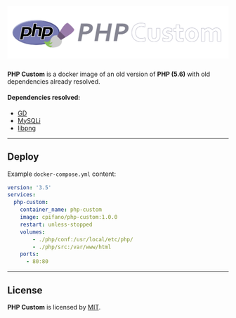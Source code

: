 # ![logo](./img/logo.png)
**PHP Custom** is a docker image of an old version of **PHP (5.6)** with old dependencies already resolved.



#### Dependencies resolved:

* [GD](https://www.php.net/manual/en/book.image.php)
* [MySQLi](https://www.php.net/manual/en/book.mysqli.php)
* [libpng](http://www.libpng.org/pub/png/libpng.html)



---



## Deploy

Example `docker-compose.yml` content:

```yaml
version: '3.5'
services:
  php-custom:
    container_name: php-custom
    image: cpifano/php-custom:1.0.0
    restart: unless-stopped
    volumes:
        - ./php/conf:/usr/local/etc/php/
        - ./php/src:/var/www/html
    ports:
      - 80:80
```



---



## License

**PHP Custom** is licensed by [MIT](https://choosealicense.com/licenses/mit/).
